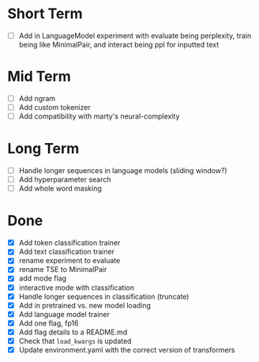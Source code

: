 # Short Term
- [ ] Add in LanguageModel experiment with evaluate being perplexity, train
  being like MinimalPair, and interact being ppl for inputted text

# Mid Term
- [ ] Add ngram 
- [ ] Add custom tokenizer 
- [ ] Add compatibility with marty's neural-complexity

# Long Term
- [ ] Handle longer sequences in language models (sliding window?)
- [ ] Add hyperparameter search 
- [ ] Add whole word masking 

# Done 

- [X] Add token classification trainer 
- [X] Add text classification trainer 
- [X] rename experiment to evaluate
- [X] rename TSE to MinimalPair
- [X] add mode flag 
- [X] interactive mode with classification
- [X] Handle longer sequences in classification (truncate)
- [X] Add in pretrained vs. new model loading
- [X] Add language model trainer 
- [X] Add one flag, fp16 
- [X] Add flag details to a README.md 
- [X] Check that `load_kwargs` is updated
- [X] Update environment.yaml with the correct version of transformers
